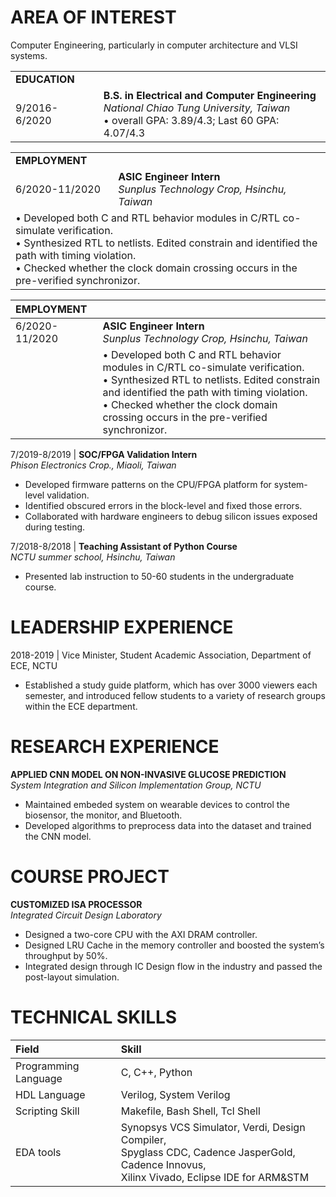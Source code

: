 # AREA OF INTEREST
Computer Engineering, particularly in computer architecture and VLSI systems.

<table>
  <tr>
    <td colspan="2"><b>EDUCATION</b></td>
  </tr>
  <tr>
    <td>9/2016-6/2020</td>
    <td><b>B.S. in Electrical and Computer Engineering</b><br><i>National Chiao Tung University, Taiwan</i><br> •	overall GPA: 3.89/4.3; Last 60 GPA: 4.07/4.3</td>
  </tr>
</table>

<table>
  <tr>
    <td colspan="2"><b>EMPLOYMENT</b></td>
  </tr>
  <tr>
    <td>6/2020-11/2020</td>
    <td><b>ASIC Engineer Intern</b><br><i>Sunplus Technology Crop, Hsinchu, Taiwan</i></td>
  </tr>
  <tr>
    <td colspan="2">•	Developed both C and RTL behavior modules in C/RTL co-simulate verification.<br>• Synthesized RTL to netlists. Edited constrain and identified the path with timing violation.<br>• Checked whether the clock domain crossing occurs in the pre-verified synchronizor.</td>
  </tr>
</table>

| EMPLOYMENT | |
|:-------------|:------------------|
| 6/2020-11/2020 | **ASIC Engineer Intern**<br>*Sunplus Technology Crop, Hsinchu, Taiwan* |
|| •	Developed both C and RTL behavior modules in C/RTL co-simulate verification.<br>• Synthesized RTL to netlists. Edited constrain and identified the path with timing violation.<br>• Checked whether the clock domain crossing occurs in the pre-verified synchronizor. |

7/2019-8/2019	| **SOC/FPGA Validation Intern**<br>*Phison Electronics Crop., Miaoli, Taiwan*
-	Developed firmware patterns on the CPU/FPGA platform for system-level validation.
-	Identified obscured errors in the block-level and fixed those errors.
-	Collaborated with hardware engineers to debug silicon issues exposed during testing.

7/2018-8/2018	| **Teaching Assistant of Python Course**<br>*NCTU summer school, Hsinchu, Taiwan*
-	Presented lab instruction to 50-60 students in the undergraduate course.

# LEADERSHIP EXPERIENCE

2018-2019	| Vice Minister, Student Academic Association, Department of ECE, NCTU
-	Established a study guide platform, which has over 3000 viewers each semester, and introduced fellow students to a variety of research groups within the ECE department.

# RESEARCH  EXPERIENCE

**APPLIED CNN MODEL ON NON-INVASIVE GLUCOSE PREDICTION**<br>*System Integration and Silicon Implementation Group, NCTU*
-	Maintained embeded system on wearable devices to control the biosensor, the monitor, and Bluetooth.
-	Developed algorithms to preprocess data into the dataset and trained the CNN model.

# COURSE PROJECT

**CUSTOMIZED ISA PROCESSOR**<br>*Integrated Circuit Design Laboratory*
-	Designed a two-core CPU with the AXI DRAM controller.
-	Designed LRU Cache in the memory controller and boosted the system’s throughput by 50%.
-	Integrated design through IC Design flow in the industry and passed the post-layout simulation.

# TECHNICAL SKILLS

| Field | Skill | |
|:-------------|:------------------|:------|
| Programming Language        | C, C++, Python          |  |
| HDL Language           | Verilog, System Verilog |   |
| Scripting Skill | Makefile, Bash Shell, Tcl Shell   |   |
| EDA tools           | Synopsys VCS Simulator, Verdi, Design Compiler, <br>Spyglass CDC, Cadence JasperGold, Cadence Innovus, <br>Xilinx Vivado, Eclipse IDE for ARM&STM     |    |
